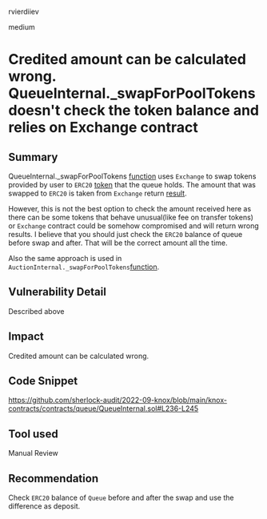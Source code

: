 rvierdiiev

medium

# Credited amount can be calculated wrong. QueueInternal._swapForPoolTokens doesn't check the token balance and relies on Exchange contract

## Summary
QueueInternal._swapForPoolTokens [function](https://github.com/sherlock-audit/2022-09-knox/blob/main/knox-contracts/contracts/queue/QueueInternal.sol#L217-L253) uses `Exchange` to swap tokens provided by user to `ERC20` [token](https://github.com/sherlock-audit/2022-09-knox/blob/main/knox-contracts/contracts/queue/QueueInternal.sol#L36) that the queue holds. The amount that was swapped to `ERC20` is taken from `Exchange` return [result](https://github.com/sherlock-audit/2022-09-knox/blob/main/knox-contracts/contracts/queue/QueueInternal.sol#L236).

However, this is not the best option to check the amount received here as there can be some tokens that behave unusual(like fee on transfer tokens) or `Exchange` contract could be somehow compromised and will return wrong results. I believe that you should just check the `ERC20` balance of queue before swap and after. That will be the correct amount all the time.


Also the same approach is used in `AuctionInternal._swapForPoolTokens`[function](https://github.com/sherlock-audit/2022-09-knox/blob/main/knox-contracts/contracts/auction/AuctionInternal.sol#L605-L641).

## Vulnerability Detail
Described above

## Impact
Credited amount can be calculated wrong.

## Code Snippet
https://github.com/sherlock-audit/2022-09-knox/blob/main/knox-contracts/contracts/queue/QueueInternal.sol#L236-L245
## Tool used

Manual Review

## Recommendation
Check `ERC20` balance of `Queue` before and after the swap and use the difference as deposit.